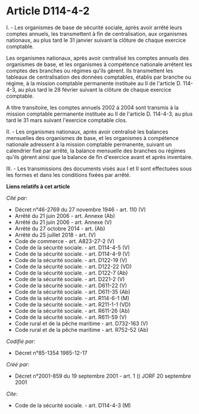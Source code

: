 # Article D114-4-2

I. - Les organismes de base de sécurité sociale, après avoir arrêté leurs comptes annuels, les transmettent à fin de
centralisation, aux organismes nationaux, au plus tard le 31 janvier suivant la clôture de chaque exercice comptable.

Les organismes nationaux, après avoir centralisé les comptes annuels des organismes de base, et les organismes à compétence
nationale arrêtent les comptes des branches ou régimes qu'ils gèrent. Ils transmettent les tableaux de centralisation des
données comptables, établis par branche ou régime, à la mission comptable permanente instituée au II de l'article D. 114-4-3,
au plus tard le 28 février suivant la clôture de chaque exercice comptable.

A titre transitoire, les comptes annuels 2002 à 2004 sont transmis à la mission comptable permanente instituée au II de
l'article D. 114-4-3, au plus tard le 31 mars suivant l'exercice comptable clos.

II. - Les organismes nationaux, après avoir centralisé les balances mensuelles des organismes de base, et les organismes à
compétence nationale adressent à la mission comptable permanente, suivant un calendrier fixé par arrêté, la balance mensuelle
des branches ou régimes qu'ils gèrent ainsi que la balance de fin d'exercice avant et après inventaire.

III. - Les transmissions des documents visés aux I et II sont effectuées sous les formes et dans les conditions fixées par
arrêté.

**Liens relatifs à cet article**

_Cité par_:

  - Décret n°46-2769 du 27 novembre 1946 - art. 110 (V)
  - Arrêté du 21 juin 2006 - art. Annexe (Ab)
  - Arrêté du 21 juin 2006 - art. Annexe (V)
  - Arrêté du 27 octobre 2014 - art. (Ab)
  - Arrêté du 25 juillet 2018 - art. (V)
  - Code de commerce - art. A823-27-2 (V)
  - Code de la sécurité sociale. - art. D114-4-5 (V)
  - Code de la sécurité sociale. - art. D114-4-9 (V)
  - Code de la sécurité sociale. - art. D122-19 (V)
  - Code de la sécurité sociale. - art. D122-22 (VD)
  - Code de la sécurité sociale. - art. D122-7 (Ab)
  - Code de la sécurité sociale. - art. D221-2 (V)
  - Code de la sécurité sociale. - art. D611-22 (V)
  - Code de la sécurité sociale. - art. D611-35 (Ab)
  - Code de la sécurité sociale. - art. R114-6-1 (M)
  - Code de la sécurité sociale. - art. R211-1-1 (VD)
  - Code de la sécurité sociale. - art. R611-26 (Ab)
  - Code de la sécurité sociale. - art. R611-59 (V)
  - Code rural et de la pêche maritime - art. D732-163 (V)
  - Code rural et de la pêche maritime - art. R752-52 (Ab)

_Codifié par_:

  - Décret n°85-1354 1985-12-17

_Créé par_:

  - Décret n°2001-859 du 19 septembre 2001 - art. 1 () JORF 20 septembre 2001

_Cite_:

  - Code de la sécurité sociale. - art. D114-4-3 (M)
